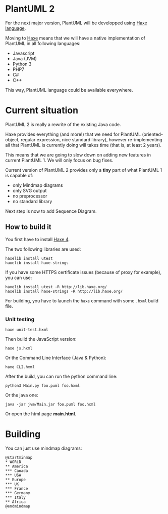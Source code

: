 # PlantUML 2

For the next major version, PlantUML will be developped using [Haxe language](https://haxe.org).

Moving to [Haxe](https://haxe.org/documentation/introduction/compiler-targets.html) means that we will have a native implementation of PlantUML in all following languages:
* Javascript
* Java (JVM)
* Python 3
* PHP7
* C#
* C++

This way, PlantUML language could be available everywhere.


# Current situation

PlantUML 2 is really a rewrite of the existing Java code.

Haxe provides everything (and more!) that we need for PlantUML (oriented-object, regular expression, nice standard library), however re-implementing all that PlantUML is currently doing will takes time (that is, at least 2 years).

This means that we are going to slow down on adding new features in current PlantUML 1. We will only focus on bug fixes.

Current version of PlantUML 2 provides only a **tiny** part of what PlantUML 1 is capable of:
* only Mindmap diagrams
* only SVG output
* no preprocessor
* no standard library

Next step is now to add Sequence Diagram.


## How to build it

You first have to install [Haxe 4](https://haxe.org).

The two following libraries are used:

```
haxelib install utest
haxelib install haxe-strings
```

If you have some HTTPS certificate issues (because of proxy for example), you can use:

```
haxelib install utest -R http://lib.haxe.org/
haxelib install haxe-strings -R http://lib.haxe.org/
```

For building, you have to launch the `haxe` command with some `.hxml` build file.

### Unit testing

```
haxe unit-test.hxml 
```





Then build the JavaScript version:
```
haxe js.hxml 
```

Or the Command Line Interface (Java & Python):
```
haxe CLI.hxml 
```


After the build, you can run the python command line:
```
python3 Main.py foo.puml foo.hxml
```

Or the java one:
```
java -jar jvm/Main.jar foo.puml foo.hxml
```

Or open the html page **main.html**.


# Building

You can just use mindmap diagrams:

```
@startminmap
* WORLD
** America
*** Canada
*** USA
** Europe
*** UK
*** France
*** Germany
*** Italy
** Africa
@endmindmap
```
